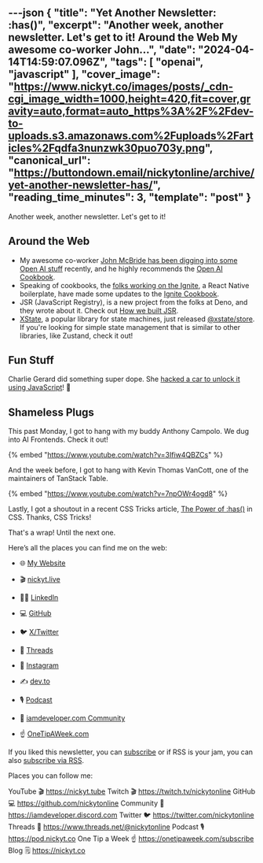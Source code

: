 ---json
{
  "title": "Yet Another Newsletter: :has()",
  "excerpt": "Another week, another newsletter. Let's get to it!  Around the Web   My awesome co-worker John...",
  "date": "2024-04-14T14:59:07.096Z",
  "tags": [
    "openai",
    "javascript"
  ],
  "cover_image": "https://www.nickyt.co/images/posts/_cdn-cgi_image_width=1000,height=420,fit=cover,gravity=auto,format=auto_https%3A%2F%2Fdev-to-uploads.s3.amazonaws.com%2Fuploads%2Farticles%2Fqdfa3nunzwk30puo703y.png",
  "canonical_url": "https://buttondown.email/nickytonline/archive/yet-another-newsletter-has/",
  "reading_time_minutes": 3,
  "template": "post"
}
---

<p>Another week, another newsletter. Let's get to it!</p>
<h2>Around the Web</h2>
<ul>
<li>My awesome co-worker <a href="https://x.com/johncodezzz/status/1779192480413483206?utm_source=nickytonline&amp;utm_medium=email&amp;utm_campaign=yet-another-newsletter-has" target="_blank">John McBride has been digging into some Open AI stuff</a> recently, and he highly recommends the <a href="https://cookbook.openai.com/?utm_source=nickytonline&amp;utm_medium=email&amp;utm_campaign=yet-another-newsletter-has" target="_blank">Open AI Cookbook</a>.</li>
<li>Speaking of cookbooks, the <a href="https://x.com/jamonholmgren/status/1778829659775676653?utm_source=nickytonline&amp;utm_medium=email&amp;utm_campaign=yet-another-newsletter-has" target="_blank">folks working on the Ignite</a>, a React Native boilerplate, have made some updates to the <a href="https://ignitecookbook.com?utm_source=nickytonline&amp;utm_medium=email&amp;utm_campaign=yet-another-newsletter-has" target="_blank">Ignite Cookbook</a>.</li>
<li>JSR (JavaScript Registry), is a new project from the folks at Deno, and they wrote about it. Check out <a href="https://deno.com/blog/how-we-built-jsr?utm_source=nickytonline&amp;utm_medium=email&amp;utm_campaign=yet-another-newsletter-has" target="_blank">How we built JSR</a>.</li>
<li><a href="https://xstate.js.org/?utm_source=nickytonline&amp;utm_medium=email&amp;utm_campaign=yet-another-newsletter-has" target="_blank">XState</a>, a popular library for state machines, just released <a href="https://stately.ai/docs/xstate-store?utm_source=nickytonline&amp;utm_medium=email&amp;utm_campaign=yet-another-newsletter-has" target="_blank">@xstate/store</a>. If you're looking for simple state management that is similar to other libraries, like Zustand, check it out!</li>
</ul>

<h2>Fun Stuff</h2>
<p>Charlie Gerard did something super dope. She <a href="https://x.com/devdevcharlie/status/1777366634514309610?utm_source=nickytonline&amp;utm_medium=email&amp;utm_campaign=yet-another-newsletter-has" target="_blank">hacked a car to unlock it using JavaScript</a>! 🤯</p>

<h2>Shameless Plugs</h2>
<p>This past Monday, I got to hang with my buddy Anthony Campolo. We dug into AI Frontends. Check it out!</p>

{% embed "https://www.youtube.com/watch?v=3Ifiw4QBZCs" %}

<p>And the week before, I got to hang with Kevin Thomas VanCott, one of the maintainers of TanStack Table.</p>

{% embed "https://www.youtube.com/watch?v=7npOWr4ogd8" %}

<p>Lastly, I got a shoutout in a recent CSS Tricks article, <a href="https://css-tricks.com/the-power-of-has-in-css/?utm_source=nickytonline&amp;utm_medium=email&amp;utm_campaign=yet-another-newsletter-has" target="_blank">The Power of :has()</a> in CSS. Thanks, CSS Tricks!</p>
<p>That's a wrap! Until the next one.</p>
<p>Here’s all the places you can find me on the web:</p>
<ul>
<li>🌐 <a href="https://nickyt.co?utm_source=nickytonline&amp;utm_medium=email&amp;utm_campaign=yet-another-newsletter-has" target="_blank">My Website</a></li>
</ul>
<ul>
<li>🎬 <a href="https://nickyt.live?utm_source=nickytonline&amp;utm_medium=email&amp;utm_campaign=yet-another-newsletter-has" target="_blank">nickyt.live</a></li>
</ul>
<ul>
<li>👨‍💼 <a href="https://www.linkedin.com/in/nickytonline/?utm_source=nickytonline&amp;utm_medium=email&amp;utm_campaign=yet-another-newsletter-has" target="_blank">LinkedIn</a></li>
</ul>
<ul>
<li>💻 <a href="https://github.com/nickytonline?utm_source=nickytonline&amp;utm_medium=email&amp;utm_campaign=yet-another-newsletter-has" target="_blank">GitHub</a></li>
</ul>
<ul>
<li>🐦 <a href="https://twitter.com/nickytonline?utm_source=nickytonline&amp;utm_medium=email&amp;utm_campaign=yet-another-newsletter-has" target="_blank">X/Twitter</a></li>
</ul>
<ul>
<li>🧵 <a href="https://www.threads.net/@nickytonline?utm_source=nickytonline&amp;utm_medium=email&amp;utm_campaign=yet-another-newsletter-has" target="_blank">Threads</a></li>
</ul>
<ul>
<li>📸 <a href="https://instagram.com/nickytonline?utm_source=nickytonline&amp;utm_medium=email&amp;utm_campaign=yet-another-newsletter-has" target="_blank">Instagram</a></li>
</ul>
<ul>
<li>✍️ <a href="https://dev.to/nickytonline?utm_source=nickytonline&amp;utm_medium=email&amp;utm_campaign=yet-another-newsletter-has" target="_blank">dev.to</a></li>
</ul>
<ul>
<li>🎙 <a href="https://pod.nickyt.co?utm_source=nickytonline&amp;utm_medium=email&amp;utm_campaign=yet-another-newsletter-has" target="_blank">Podcast</a></li>
</ul>
<ul>
<li>🤝 <a href="https://iamdeveloper.discord.com?utm_source=nickytonline&amp;utm_medium=email&amp;utm_campaign=yet-another-newsletter-has" target="_blank">iamdeveloper.com Community</a></li>
</ul>
<ul>
<li>☝️ <a href="https://onetipaweek.com/subscribe?utm_source=nickytonline&amp;utm_medium=email&amp;utm_campaign=yet-another-newsletter-has" target="_blank">OneTipAWeek.com</a></li>
</ul>

<!-- my newsletter -->
If you liked this newsletter, you can [subscribe](https://www.nickyt.co/pages/newsletter/) or if RSS is your jam, you can also [subscribe via RSS](https://buttondown.email/nickytonline/rss).
<!-- my newsletter -->

<!-- places to follow me -->

Places you can follow me:

YouTube 🎬    https://nickyt.tube
Twitch 🎬    https://twitch.tv/nickytonline
GitHub 💻     https://github.com/nickytonline
Community 👾  https://iamdeveloper.discord.com
Twitter 🐦    https://twitter.com/nickytonline
Threads 🧵    https://www.threads.net/@nickytonline
Podcast 🎙    https://pod.nickyt.co
One Tip a Week ☝️ https://onetipaweek.com/subscribe
Blog 🗒️    https://nickyt.co
